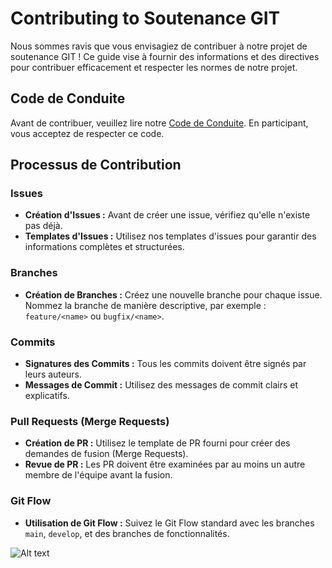 # Contributing to Soutenance GIT

Nous sommes ravis que vous envisagiez de contribuer à notre projet de soutenance GIT ! Ce guide vise à fournir des informations et des directives pour contribuer efficacement et respecter les normes de notre projet.

## Code de Conduite

Avant de contribuer, veuillez lire notre [Code de Conduite](lien_vers_le_code_de_conduite). En participant, vous acceptez de respecter ce code.

## Processus de Contribution

### Issues

- **Création d'Issues :** Avant de créer une issue, vérifiez qu'elle n'existe pas déjà.
- **Templates d'Issues :** Utilisez nos templates d'issues pour garantir des informations complètes et structurées.

### Branches

- **Création de Branches :** Créez une nouvelle branche pour chaque issue. Nommez la branche de manière descriptive, par exemple : `feature/<name>` ou `bugfix/<name>`.

### Commits

- **Signatures des Commits :** Tous les commits doivent être signés par leurs auteurs.
- **Messages de Commit :** Utilisez des messages de commit clairs et explicatifs.

### Pull Requests (Merge Requests)

- **Création de PR :** Utilisez le template de PR fourni pour créer des demandes de fusion (Merge Requests).
- **Revue de PR :** Les PR doivent être examinées par au moins un autre membre de l'équipe avant la fusion.

### Git Flow

- **Utilisation de Git Flow :** Suivez le Git Flow standard avec les branches `main`, `develop`, et des branches de fonctionnalités.

![Alt text](https://www.bitbull.it/blog/git-flow-come-funziona/gitflow-1.png)